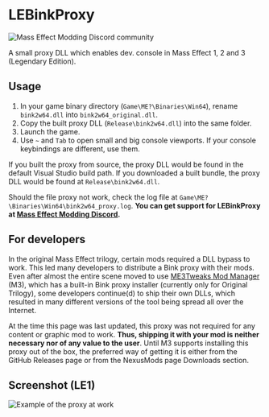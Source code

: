 # LEBinkProxy

![Mass Effect Modding Discord community][DiscordLogo]

A small proxy DLL which enables dev. console in Mass Effect 1, 2 and 3 (Legendary Edition).

## Usage

   1. In your game binary directory (`Game\ME?\Binaries\Win64`), rename `bink2w64.dll` into `bink2w64_original.dll`.
   2. Copy the built proxy DLL (`Release\bink2w64.dll`) into the same folder.
   3. Launch the game.
   4. Use `~` and `Tab` to open small and big console viewports. If your console keybindings are different, use them.

If you built the proxy from source, the proxy DLL would be found in the default Visual Studio build path.
If you downloaded a built bundle, the proxy DLL would be found at `Release\bink2w64.dll`.

Should the file proxy not work, check the log file at `Game\ME?\Binaries\Win64\bink2w64_proxy.log`. **You can get support for LEBinkProxy at [Mass Effect Modding Discord](https://discord.gg/su8XjdUQPw).**

## For developers

In the original Mass Effect trilogy, certain mods required a DLL bypass to work. This led many developers to distribute a Bink proxy with their mods. Even after almost the entire scene moved to use [ME3Tweaks Mod Manager](https://github.com/ME3Tweaks/ME3TweaksModManager) (M3), which has a built-in Bink proxy installer (currently only for Original Trilogy), some developers continue(d) to ship their own DLLs, which resulted in many different versions of the tool being spread all over the Internet.

At the time this page was last updated, this proxy was not required for any content or graphic mod to work. **Thus, shipping it with your mod is neither necessary nor of any value to the user**. Until M3 supports installing this proxy out of the box, the preferred way of getting it is either from the GitHub Releases page or from the NexusMods page Downloads section.

## Screenshot (LE1)

![Example of the proxy at work][LE1Example]


[DiscordLogo]: https://cdn.discordapp.com/attachments/695807011476078653/837800529181802516/ModdingBanner_2.png

[LE1Example]: https://cdn.discordapp.com/attachments/842859242032988190/843204183917854750/unknown.png
